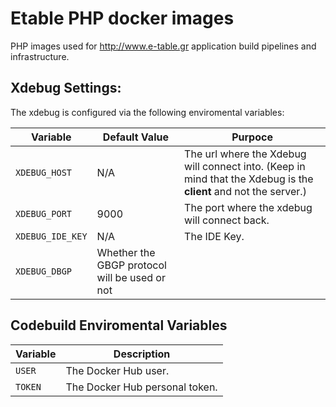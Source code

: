 # Etable PHP docker images

PHP images used for http://www.e-table.gr application build pipelines and infrastructure. 

## Xdebug Settings:
The xdebug is configured via the following enviromental variables:

Variable | Default Value | Purpoce
--- | --- | ---
`XDEBUG_HOST` | N/A | The url where the Xdebug will connect into. (Keep in mind that the Xdebug is the **client** and not the server.)
`XDEBUG_PORT` | 9000 | The port where the xdebug will connect back.
`XDEBUG_IDE_KEY` | N/A | The IDE Key.
`XDEBUG_DBGP` | Whether the GBGP protocol will be used or not

## Codebuild Enviromental Variables

Variable | Description
--- | ---
`USER` | The Docker Hub user.
`TOKEN` | The Docker Hub personal token.